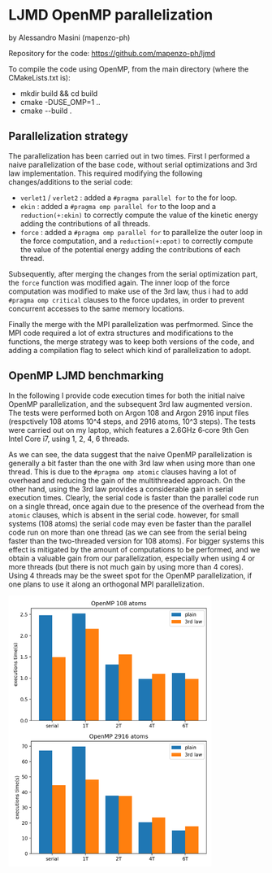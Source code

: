 # LJMD OpenMP parallelization
by Alessandro Masini (mapenzo-ph)

Repository for the code: https://github.com/mapenzo-ph/ljmd

To compile the code using OpenMP, from the main directory (where the CMakeLists.txt is):

- mkdir build && cd build
- cmake -DUSE_OMP=1 ..
- cmake --build .


## Parallelization strategy
The parallelization has been carried out in two times. First I performed a naive parallelization of the base code, without serial optimizations and 3rd law implementation. This required modifying the following changes/additions to the serial code:

- `verlet1` / `verlet2` : added a `#pragma parallel for` to the for loop.
- `ekin` : added a `#pragma omp parallel for` to the loop and a `reduction(+:ekin)` to correctly compute the value of the kinetic energy adding the contributions of all threads.
- `force` : added a `#pragma omp parallel for` to parallelize the outer loop in the force computation, and a `reduction(+:epot)` to correctly compute the value of the potential energy adding the contributions of each thread.

Subsequently, after merging the changes from the serial optimization part, the `force` function was modified again. The inner loop of the force computation was modified to make use of the 3rd law, thus i had to add `#pragma omp critical` clauses to the force updates, in order to prevent concurrent accesses to the same memory locations.

Finally the merge with the MPI parallelization was perfmormed. Since the MPI code required a lot of extra structures and modifications to the functions, the merge strategy was to keep both versions of the code, and adding a compilation flag to select which kind of parallelization to adopt.

## OpenMP LJMD benchmarking
In the following I provide code execution times for both the initial naive OpenMP parallelization, and the subsequent 3rd law augmented version. The tests were performed both on Argon 108 and Argon 2916 input files (respctively 108 atoms 10^4 steps, and 2916 atoms, 10^3 steps). The tests were carried out on my laptop, which features a 2.6GHz 6‑core 9th Gen Intel Core i7, using 1, 2, 4, 6 threads.

As we can see, the data suggest that the naive OpenMP parallelization is generally a bit faster than the one with 3rd law when using more than one thread. This is due to the `#pragma omp atomic` clauses having a lot of overhead and reducing the gain of the multithreaded approach. On the other hand, using the 3rd law provides a considerable gain in serial execution times. Clearly, the serial code is faster than the parallel code run on a single thread, once again due to the presence of the overhead from the `atomic` clauses, which is absent in the serial code. however, for small systems (108 atoms) the serial code may even be faster than the parallel code run on more than one thread (as we can see from the serial being faster than the two-threaded version for 108 atoms). For bigger systems this effect is mitigated by the amount of computations to be performed, and we obtain a valuable gain from our parallelization, especially when using 4 or more threads (but there is not much gain by using more than 4 cores). Using 4 threads may be the sweet spot for the OpenMP parallelization, if one plans to use it along an orthogonal MPI parallelization.

<img src="figures/openmp_times.png" width=400>








